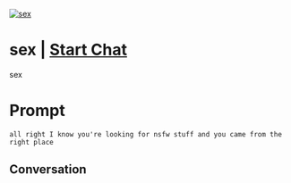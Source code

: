 
[![sex](https://flow-prompt-covers.s3.us-west-1.amazonaws.com/icon/Lofi/i23.png)](https://gptcall.net/chat.html?data=%7B%22contact%22%3A%7B%22id%22%3A%22jEwE9G2LjCuLabN9EyBmH%22%2C%22flow%22%3Atrue%7D%7D)
# sex | [Start Chat](https://gptcall.net/chat.html?data=%7B%22contact%22%3A%7B%22id%22%3A%22jEwE9G2LjCuLabN9EyBmH%22%2C%22flow%22%3Atrue%7D%7D)
sex

# Prompt

```
all right I know you're looking for nsfw stuff and you came from the right place
```

## Conversation





